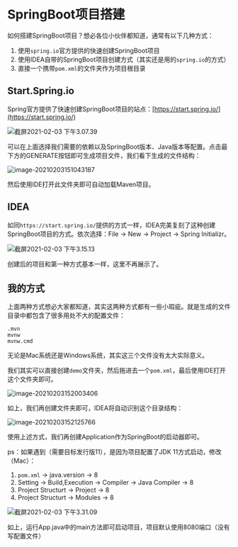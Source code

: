 # SpringBoot项目搭建

如何搭建SpringBoot项目？想必各位小伙伴都知道，通常有以下几种方式：

1. 使用`spring.io`官方提供的快速创建SpringBoot项目
2. 使用IDEA自带的SpringBoot项目创建方式（其实还是用的`spring.io`的方式）
3. 直接一个携带`pom.xml`的文件夹作为项目根目录

## Start.Spring.io

Spring官方提供了快速创建SpringBoot项目的站点：[https://start.spring.io/](https://start.spring.io/)

![截屏2021-02-03 下午3.07.39](http://tycoding.cn/imgs/20210203150752.png)

可以在上面选择我们需要的依赖以及SpringBoot版本、Java版本等配置。点击最下方的GENERATE按钮即可生成项目文件，我们看下生成的文件结构：

![image-20210203151043187](http://tycoding.cn/imgs/20210203151043.png)

然后使用IDE打开此文件夹即可自动加载Maven项目。

## IDEA

如同`https://start.spring.io/`提供的方式一样，IDEA完美复刻了这种创建SpringBoot项目的方式。依次选择：File -> New -> Project -> Spring Initializr。

![截屏2021-02-03 下午3.15.13](http://tycoding.cn/imgs/20210203151516.png)

创建后的项目和第一种方式基本一样，这里不再展示了。

## 我的方式

上面两种方式想必大家都知道，其实这两种方式都有一些小瑕疵。就是生成的文件目录中都包含了很多用处不大的配置文件：

```
.mvn
mvnw
mvnw.cmd
```

无论是Mac系统还是Windows系统，其实这三个文件没有太大实际意义。

我们其实可以直接创建`demo`文件夹，然后拖进去一个`pom.xml`，最后使用IDE打开这个文件夹即可。

![image-20210203152003406](http://tycoding.cn/imgs/20210203152004.png)

如上，我们再创建文件夹即可，IDEA将自动识别这个目录结构：

![image-20210203152125766](http://tycoding.cn/imgs/20210203152125.png)

使用上述方式，我们再创建Application作为SpringBoot的启动器即可。

ps：如果遇到（需要目标发行版11），是因为项目配置了JDK 11方式启动，修改（Mac）：

1. `pom.xml` -> java.version -> 8
2. Setting -> Build,Execution -> Compiler -> Java Compiler -> 8
3. Project Structurt -> Project -> 8
4. Project Structurt -> Modules -> 8

![截屏2021-02-03 下午3.31.09](http://tycoding.cn/imgs/20210203153114.png)

如上，运行App.java中的main方法即可启动项目，项目默认使用8080端口（没有写配置文件）
